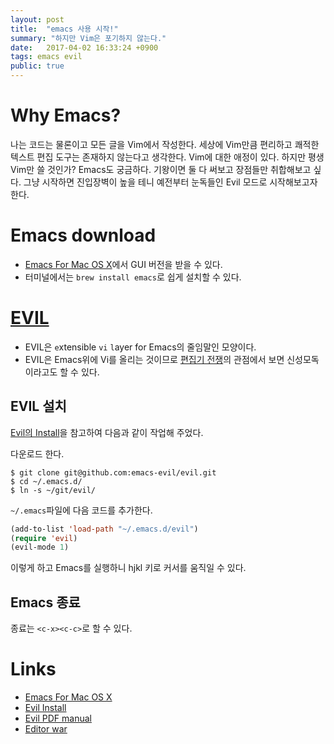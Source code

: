 ```yaml
---
layout: post
title:  "emacs 사용 시작!"
summary: "하지만 Vim은 포기하지 않는다."
date:   2017-04-02 16:33:24 +0900
tags: emacs evil
public: true
---
```


# Why Emacs?

나는 코드는 물론이고 모든 글을 Vim에서 작성한다. 세상에 Vim만큼 편리하고 쾌적한 텍스트 편집 도구는 존재하지 않는다고 생각한다. Vim에 대한 애정이 있다. 하지만 평생 Vim만 쓸 것인가? Emacs도 궁금하다. 기왕이면 둘 다 써보고 장점들만 취합해보고 싶다. 그냥 시작하면 진입장벽이 높을 테니 예전부터 눈독들인 Evil 모드로 시작해보고자 한다.

# Emacs download

* [Emacs For Mac OS X](https://emacsformacosx.com/)에서 GUI 버전을 받을 수 있다.
* 터미널에서는 `brew install emacs`로 쉽게 설치할 수 있다.

# [EVIL](https://github.com/emacs-evil/evil)

* EVIL은 `e`xtensible `vi` `l`ayer for Emacs의 줄임말인 모양이다.
* EVIL은 Emacs위에 Vi를 올리는 것이므로 [편집기 전쟁](https://en.wikipedia.org/wiki/Editor_war)의 관점에서 보면 신성모독이라고도 할 수 있다.

## EVIL 설치

[Evil의 Install](https://github.com/emacs-evil/evil#install)을 참고하여 다음과 같이 작업해 주었다.

다운로드 한다.

```
$ git clone git@github.com:emacs-evil/evil.git
$ cd ~/.emacs.d/
$ ln -s ~/git/evil/
```

`~/.emacs`파일에 다음 코드를 추가한다.

```lisp
(add-to-list 'load-path "~/.emacs.d/evil")
(require 'evil)
(evil-mode 1)
```

이렇게 하고 Emacs를 실행하니 hjkl 키로 커서를 움직일 수 있다.

## Emacs 종료

종료는 `<c-x><c-c>`로 할 수 있다.

# Links

* [Emacs For Mac OS X](https://emacsformacosx.com/)
* [Evil Install](https://github.com/emacs-evil/evil#install)
* [Evil PDF manual](https://raw.githubusercontent.com/emacs-evil/evil/master/doc/evil.pdf)
* [Editor war](https://en.wikipedia.org/wiki/Editor_war)


